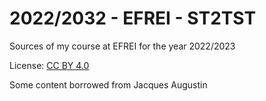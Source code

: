 # 2022/2032 - EFREI - ST2TST

Sources of my course at EFREI for the year 2022/2023

License: [CC BY 4.0](https://creativecommons.org/licenses/by/4.0/deed.fr)

Some content borrowed from Jacques Augustin
